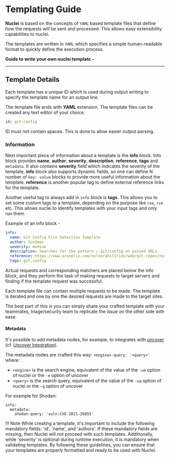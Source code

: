# Templating Guide

**Nuclei** is based on the concepts of `YAML` based template files that define how the requests will be sent and processed. This allows easy extensibility capabilities to nuclei.

The templates are written in `YAML` which specifies a simple human-readable format to quickly define the execution process.

**Guide to write your own nuclei template -**

----------

## Template Details

Each template has a unique ID which is used during output writing to specify the template name for an output line.

The template file ends with **YAML** extension. The template files can be created any text editor of your choice.

```yaml
id: git-config
```

ID must not contain spaces. This is done to allow easier output parsing.

### Information

Next important piece of information about a template is the **info** block. Info block provides **name**, **author**, **severity**, **description**, **reference**, **tags** and `metadata`. It also contains **severity** field which indicates the severity of the template, **info** block also supports dynamic fields, so one can define N number of `key: value` blocks to provide more useful information about the template. **reference** is another popular tag to define external reference links for the template.

Another useful tag to always add in `info` block is **tags**. This allows you to set some custom tags to a template, depending on the purpose like `cve`, `rce` etc. This allows nuclei to identify templates with your input tags and only run them.

Example of an info block - 

```yaml
info:
  name: Git Config File Detection Template
  author: Ice3man
  severity: medium
  description: Searches for the pattern /.git/config on passed URLs.
  reference: https://www.acunetix.com/vulnerabilities/web/git-repository-found/
  tags: git,config
```

Actual requests and corresponding matchers are placed below the info block, and they perform the task of making requests to target servers and finding if the template request was successful.

Each template file can contain multiple requests to be made. The template is iterated and one by one the desired requests are made to the target sites.


The best part of this is you can simply share your crafted template with your teammates, triage/security team to replicate the issue on the other side with ease.

#### Metadata

It's possible to add metadata nodes, for example, to integrates with [uncover](https://github.com/projectdiscovery/uncover) (cf. [Uncover Integration](https://nuclei.projectdiscovery.io/nuclei/get-started/#uncover-integration)).

The metadata nodes are crafted this way: `<engine>-query: '<query>'` where:

- `<engine>` is the search engine, equivalent of the value of the `-ue` option of nuclei or the `-e` option of uncover
- `<query>` is the search query, equivalent of the value of the `-uq` option of nuclei or the `-q` option of uncover

For example for Shodan:

```
info:
  metadata:
    shodan-query: 'vuln:CVE-2021-26855'
```

  !!! Note
    While creating a template, it's important to include the following mandatory fields: 'id', 'name', and 'authors'. 
    If these mandatory fields are missing, then Nuclei will not proceed with such templates.
    Additionally, while 'severity' is optional during runtime execution, it is mandatory when validating templates.
    By following these guidelines, you can ensure that your templates are properly formatted and ready to be used with Nuclei.